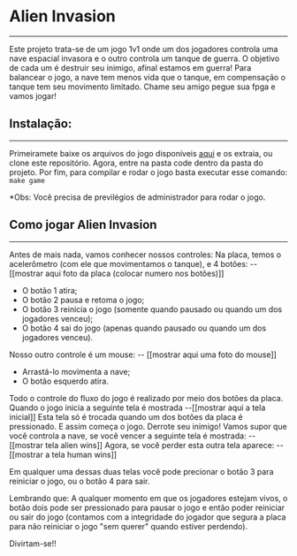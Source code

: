 # Alien Invasion
---
Este projeto trata-se de um jogo 1v1 onde um dos jogadores controla uma nave espacial invasora e o outro controla um tanque de guerra. O objetivo de cada um é destruir seu inimigo, afinal estamos em guerra! Para balancear o jogo, a nave tem menos vida que o tanque, em compensação o tanque tem seu movimento limitado. Chame seu amigo pegue sua fpga e vamos jogar!

## Instalação:
---
Primeiramete baixe os arquivos do jogo disponíveis [aqui](https://github.com/vini464/AlienInvasion/releases/tag/v1.0) e os extraia, ou clone este repositório.
Agora, entre na pasta code dentro da pasta do projeto. 
Por fim, para compilar e rodar o jogo basta executar esse comando: ```make game```

*Obs: Você precisa de previlégios de administrador para rodar o jogo.

## Como jogar Alien Invasion
---
Antes de mais nada, vamos conhecer nossos controles:
Na placa, temos o acelerômetro (com ele que movimentamos o tanque), e 4 botões:
--[[mostrar aqui foto da placa (colocar numero nos botões)]]
- O botão 1 atira;
- O botão 2 pausa e retoma o jogo;
- O botão 3 reinicia o jogo (somente quando pausado ou quando um dos jogadores venceu);
- O botão 4 sai do jogo (apenas quando pausado ou quando um dos jogadores venceu).

Nosso outro controle é um mouse:
-- [[mostrar aqui uma foto do mouse]]
- Arrastá-lo movimenta a nave;
- O botão esquerdo atira.

Todo o controle do fluxo do jogo é realizado por meio dos botões da placa.
Quando o jogo inicia a seguinte tela é mostrada 
--[[mostrar aqui a tela inicial]]
Esta tela só é trocada quando um dos botões da placa é pressionado.
E assim começa o jogo. Derrote seu inimigo! Vamos supor que você controla a nave, se você vencer a seguinte tela é mostrada:
--[[mostrar tela alien wins]]
Agora, se você perder esta outra tela aparece:
--[[mostrar a tela human wins]]

Em qualquer uma dessas duas telas você pode precionar o botão 3 para reiniciar o jogo, ou o botão 4 para sair.

Lembrando que: A qualquer momento em que os jogadores estejam vivos, o botão dois pode ser pressionado para pausar o jogo e então poder reiniciar ou sair do jogo (contamos com a integridade do jogador que segura a placa para não reiniciar o jogo "sem querer" quando estiver perdendo).

Divirtam-se!!
